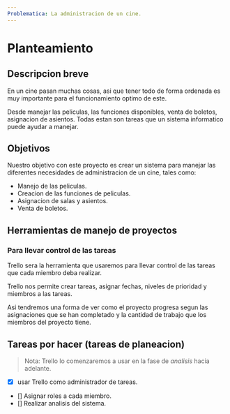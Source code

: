 ```yaml
---
Problematica: La administracion de un cine.
---
```


# Planteamiento

## Descripcion breve

En un cine pasan muchas cosas, asi que tener todo de forma ordenada es muy importante para el funcionamiento optimo de este.

Desde manejar las peliculas, las funciones disponibles, venta de boletos, asignacion de asientos. Todas estan son tareas que un sistema informatico puede ayudar a manejar.

## Objetivos

Nuestro objetivo con este proyecto es crear un sistema para manejar las diferentes necesidades de administracion de un cine, tales como:

- Manejo de las peliculas.
- Creacion de las funciones de peliculas.
- Asignacion de salas y asientos.
- Venta de boletos.

## Herramientas de manejo de proyectos

### Para llevar control de las tareas

Trello sera la herramienta que usaremos para llevar control de las tareas que cada miembro deba realizar.

Trello nos permite crear tareas, asignar fechas, niveles de prioridad y miembros a las tareas.

Asi tendremos una forma de ver como el proyecto progresa segun las asignaciones que se han completado y la cantidad de trabajo que los miembros del proyecto tiene.

## Tareas por hacer (tareas de planeacion)

> Nota: Trello lo comenzaremos a usar en la fase de _analisis_ hacia adelante.

- [x] usar Trello como administrador de tareas.
- [] Asignar roles a cada miembro.
- [] Realizar analisis del sistema.

